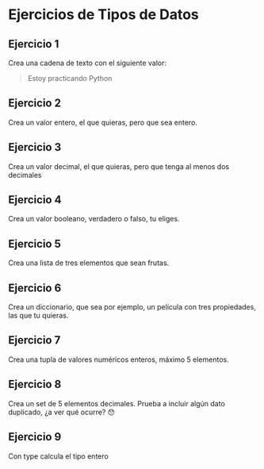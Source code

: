 # Ejercicios de Tipos de Datos

## Ejercicio 1

Crea una cadena de texto con el siguiente valor:

> Estoy practicando Python

## Ejercicio 2

Crea un valor entero, el que quieras, pero que sea entero.

## Ejercicio 3

Crea un valor decimal, el que quieras, pero que tenga al menos dos decimales

## Ejercicio 4

Crea un valor booleano, verdadero o falso, tu eliges.

## Ejercicio 5

Crea una lista de tres elementos que sean frutas.

## Ejercicio 6

Crea un diccionario, que sea por ejemplo, un película con tres propiedades, las que tu quieras. 

## Ejercicio 7

Crea una tupla de valores numéricos enteros, máximo 5 elementos.

## Ejercicio 8

Crea un set de 5 elementos decimales. Prueba a incluir algún dato duplicado, ¿a ver qué ocurre? 😯

## Ejercicio 9

Con type calcula el tipo entero